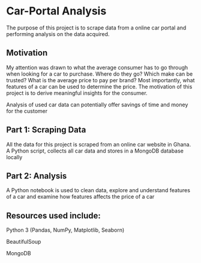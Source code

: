 # Car-Portal Analysis
The purpose of this project is to scrape data from a online car portal and performing analysis on the data acquired.

## Motivation
My attention was drawn to what the average consumer has to go through when looking for a car to purchase.
Where do they go? Which make can be trusted? What is the average price to pay per brand?
Most importantly, what features of a car can be used to determine the price.
The motivation of this project is to derive meaningful insights for the consumer.

Analysis of used car data can potentially offer savings of time and money for the customer

## Part 1: Scraping Data
All the data for this project is scraped from an online car website in Ghana.
A Python script, collects all car data and stores in a MongoDB database locally

## Part 2: Analysis
A Python notebook is used to clean data, explore and understand features of a car and examine how features affects the price of a car

## Resources used include: 
Python 3 (Pandas, NumPy, Matplotlib, Seaborn)

BeautifulSoup

MongoDB
